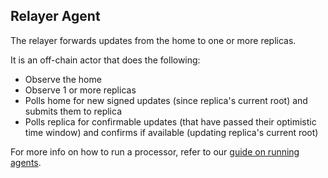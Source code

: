## Relayer Agent

The relayer forwards updates from the home to one or more replicas.

It is an off-chain actor that does the following:

- Observe the home
- Observe 1 or more replicas
- Polls home for new signed updates (since replica's current root) and submits them to replica
- Polls replica for confirmable updates (that have passed their optimistic time window) and confirms if available (updating replica's current root)

For more info on how to run a processor, refer to our [guide on running agents](../RUNNING-AGENTS.md).
